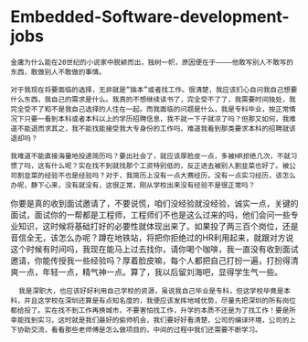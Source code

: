 # Embedded-Software-development-jobs

    金庸为什么能在20世纪的小说家中脱颖而出，独树一帜，原因便在于————他敢写别人不敢写的东西，敢做别人不敢做的事情。

    对于我现在将要面临的选择，无非就是“插本”或者找工作。很清楚，我应该扪心自问我自己想要什么东西，我自己的需求是什么。我真的不想继续读书了，完全受不了了，我需要时间独处，我完全受不了和不是我自己选择的人住在一起。而我面临的问题是什么，我是专科毕业，按正常情况下只要一看到本科或者本科以上的学历招聘信息，我不就一下子就凉了吗？但那又如何，我难道不能退而求其之，我不能找能接受我大专身份的工作吗，难道我看到那类要求本科的招聘就该退却吗？

    我难道不能直接海量地投递简历吗？要出社会了，就应该厚脸皮一点，多被HR拒绝几次，不就习惯了吗，这有什么呢？实在找不到就找那个工资特别低的，反正进去被别人割韭菜也好了。被公司割韭菜的经验不也是经验吗？对于，我简历上没有一点大赛经历，没有一点实习经历，该怎么办呢，静下心来，没有就没有，这很正常，刚从学校出来没有经验不是很正常吗？
你要是真的收到面试邀请了，不要说慌，咱们没经验就没经验，诚实一点，关键的面试，面试你的一帮都是工程师，工程师们不也是这么过来的吗，他们会问一些专业知识，这时候将基础打好的必要性就体现出来了。如果投了两三百个岗位，还是音信全无，该怎么办呢？蹲在地铁站，将把你拒绝过的HR利用起来，就跟对方说这个时候有时间吗，我现在能马上过去找你，请你喝个咖啡，我一直没有收到面试邀请，你能传授我一些经验吗？厚着脸皮嘛，每个人都把自己打扮一遍，打扮得清爽一点，年轻一点，精气神一点。算了，我以后留刘海吧，显得学生气一些。

      我是深职大，也应该好好利用自己学校的资源，虽说我自己毕业是专科，但这学校毕竟是本科，并且这学校在深圳还算是有点知名度的，我便应该发挥地域优势，尽量先把深圳的所有岗位都给投了。实在找不到工作再换城市，不要害怕找工作，升学的本质不还是为了找工作！要是所幸能找到实习，这时就是我们最好的偷师机会，我们要好好看清楚，公司的编译环境，公司的上下协助交流，看看那些老师傅是怎么做项目的，中间的过程中我们还需要不断学习。
